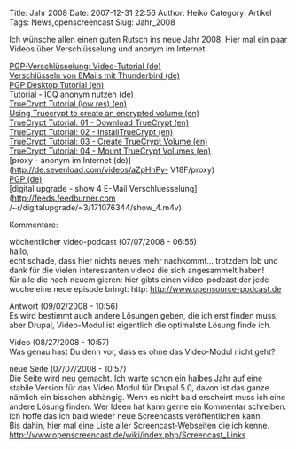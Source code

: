 Title: Jahr 2008
Date: 2007-12-31 22:56
Author: Heiko
Category: Artikel
Tags: News,openscreencast
Slug: Jahr_2008

Ich wünsche allen einen guten Rutsch ins neue Jahr 2008. Hier mal ein paar
Videos über Verschlüsselung und anonym im Internet

[PGP-Verschlüsselung: Video-Tutorial
(de)](http://video.google.de/videoplay?docid=-1406554841214806941&hl=de)  
[Verschlüsseln von EMails mit Thunderbird
(de)](http://www.youtube.com/watch?v=zUa7DKVaA64#)  
[PGP Desktop Tutorial (en)](http://www.youtube.com/watch?v=3t-eFIYhIYk#)  
[Tutorial - ICQ anonym nutzen
(de)](http://www.youtube.com/watch?v=HR5OCeKRUcU#)  
[TrueCrypt Tutorial (low res)
(en)](http://www.youtube.com/watch?v=LHQ8zBefq1g#)  
[Using Truecrypt to create an encrypted volume
(en)](http://www.youtube.com/watch?v=UoMPeDZFbi0#)  
[TrueCrypt Tutorial: 01 - Download TrueCrypt
(en)](http://www.youtube.com/watch?v=z5Dsxwn3-GM#)  
[TrueCrypt Tutorial: 02 - InstallTrueCrypt
(en)](http://www.youtube.com/watch?v=zivHITjiN48#)  
[TrueCrypt Tutorial: 03 - Create TrueCrypt Volume
(en)](http://www.youtube.com/watch?v=5cxG1ltR5GU#)  
[TrueCrypt Tutorial: 04 - Mount TrueCrypt Volumes
(en)](http://www.youtube.com/watch?v=kGoeSeBivig#)  
[proxy - anonym im Internet (de)](http://de.sevenload.com/videos/aZpHhPy-
V18F/proxy)  
[PGP (de)](http://www.videotrainingsworkshop.de/html/801.html)  
[digital upgrade - show 4 E-Mail Verschluesselung](http://feeds.feedburner.com
/~r/digitalupgrade/~3/171076344/show_4.m4v)

Kommentare:

wöchentlicher video-podcast (07/07/2008 - 06:55)  
hallo,  
echt schade, dass hier nichts neues mehr nachkommt... trotzdem lob und dank
für die vielen interessanten videos die sich angesammelt haben!  
für alle die nach neuem gieren: hier gibts einen video-podcast der jede woche
eine neue episode bringt: http: http://www.opensource-podcast.de

  

Antwort (09/02/2008 - 10:56)  
Es wird bestimmt auch andere Lösungen geben, die ich erst finden muss, aber
Drupal, Video-Modul ist eigentlich die optimalste Lösung finde ich.

  

Video (08/27/2008 - 10:57)  
Was genau hast Du denn vor, dass es ohne das Video-Modul nicht geht?

  

neue Seite (07/07/2008 - 10:57)  
Die Seite wird neu gemacht. Ich warte schon ein halbes Jahr auf eine stabile
Version für das Video Modul für Drupal 5.0, davon ist das ganze nämlich ein
bisschen abhängig. Wenn es nicht bald erscheint muss ich eine andere Lösung
finden. Wer Ideen hat kann gerne ein Kommentar schreiben. Ich hoffe das ich
bald wieder neue Screencasts veröffentlichen kann.  
Bis dahin, hier mal eine Liste aller Screencast-Webseiten die ich kenne.  
http://www.openscreencast.de/wiki/index.php/Screencast_Links

